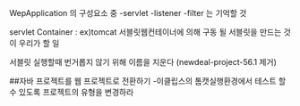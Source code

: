 WepApplication 의 구성요소 중
-servlet
-listener
-filter
는 기억할 것

servlet Container  : ex)tomcat
서블릿웹컨테이너에 의해 구동 될 서블릿을 만드는 것이 우리가 할 일

서블릿 실행할때 번거롭지 않기 위해 이름을 지운다 (newdeal-project-56.1 제거)

##자바 프로젝트를 웹 프로젝트로 전환하기
-이클립스의 톰캣실행환경에서 테스트 할 수 있도록 프로젝트의 유형을 변경하라
